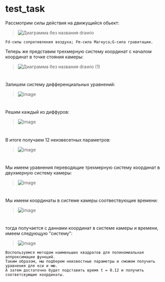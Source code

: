 # test_task
Рассмотрим силы действия на движущийся обьект:

>![Диаграмма без названия drawio](https://user-images.githubusercontent.com/55112338/193457381-d098293c-e568-46c4-9134-94f9a689a750.svg)
```
Fd-силы сопротивления воздуха; Fm-сила Магнуса;G-сила гравитации.
```
Теперь же представим трехмерную систему координат с началом координат в точке стояния камеры:

>![Диаграмма без названия drawio (1)](https://user-images.githubusercontent.com/55112338/193457586-74219f74-d5ae-4751-8e04-91339dad9682.svg)

#
Запишем систему дифференциальных уравнений:
>![image](https://user-images.githubusercontent.com/55112338/193460768-92d9e515-b4c7-4a4e-a290-15147ec630a5.png)
#
Решим каждый из диффуров:
>![image](https://user-images.githubusercontent.com/55112338/193464905-d3ad5386-7437-4ff9-b51f-fa6f61bf01a8.png)
#
В итоге получаем 12 неизвесетных параметров:
>![image](https://user-images.githubusercontent.com/55112338/193465057-239f43a6-b828-4d3e-8837-a507b1f61a54.png)
#
Мы имеем уравнения переводящие трехмерную систему координат в двухмерную систему камеры:
>![image](https://user-images.githubusercontent.com/55112338/193461383-1b2b4ee8-087b-4342-8dd5-152f95118d1b.png)
#
Мы имеем координаты в системе камеры соотвествующие времени:
>![image](https://user-images.githubusercontent.com/55112338/193462134-8da1b18f-6f78-4535-b38d-a89dd538a94e.png)
#
тогда получается с даннами координат в системе камеры и времени, имеем следующую "систему":
>![image](https://user-images.githubusercontent.com/55112338/193464945-8175d4ef-c89d-45c5-afa3-e5b52e91bf75.png)
```
Воспользуемся методом наименьших квадратов для полиномиальная аппроксимации функций. 
Таким образом, мы подберем неизвестные параметры и сможем получить уравнения для кси и мю. 
А затем достаточно будет подставить время t = 0.12 и получить соответсвующие координаты. 
```
